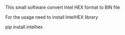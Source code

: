 This small software convert Intel HEX format to BIN file

For the usage need to install IntelHEX library 

pip install intelhex
